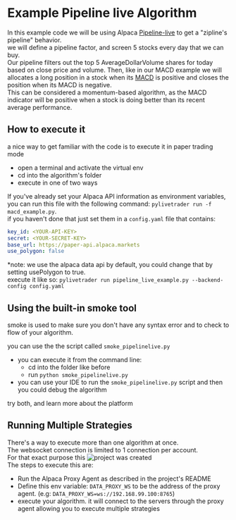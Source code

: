 # Example Pipeline live Algorithm
In this example code we will be using Alpaca 
[Pipeline-live](https://github.com/alpacahq/pipeline-live) to get a 
"zipline's pipeline" behavior.<br>
we will define a pipeline factor, and screen 5 stocks every day that we
 can buy.<br>
Our pipeline filters out the top 5 AverageDollarVolume shares for today based
 on close price and volume. Then, like in our MACD example we will  allocates a
 long position in a stock when its [MACD](https://www.investopedia.com/terms/m/macd.asp) 
is positive and closes the position when its MACD is negative. <br>This can be 
considered a momentum-based algorithm, as the MACD indicator will be positive 
when a stock is doing better than its recent average performance.

## How to execute it
a nice way to get familiar with the code is to execute it in paper trading mode
* open a terminal and activate the virtual env
* cd into the algorithm's folder
* execute in one of two ways

If you've already set your Alpaca API information as environment variables, you
 can run this file with the following command: 
 `pylivetrader run -f macd_example.py`.
<br>
if you haven't done that just set them in a `config.yaml` file that contains:
```yaml
key_id: <YOUR-API-KEY>
secret: <YOUR-SECRET-KEY>
base_url: https://paper-api.alpaca.markets
use_polygon: false
```
*note: we use the alpaca data api by default, you could change that by
 setting usePolygon to true.<br>
 execute it like so: `pylivetrader run pipeline_live_example.py
 --backend-config config.yaml`
 
## Using the built-in smoke tool
smoke is used to make sure you don't have any syntax error and to check to
 flow of your algorithm.
 
 you can use the the script called `smoke_pipelinelive.py`
 * you can execute it from the command line:
   * cd into the folder like before
   * run `python smoke_pipelinelive.py` 
 * you can use your IDE to run the `smoke_pipelinelive.py` script and then you could
  debug the algorithm
 
 try both, and learn more about the platform
 
 
## Running Multiple Strategies
There's a way to execute more than one algorithm at once.<br>
The websocket connection is limited to 1 connection per account. <br>
For that exact purpose this ![project](https://github.com/shlomikushchi/alpaca-proxy-agent) was created<br>
The steps to execute this are:
* Run the Alpaca Proxy Agent as described in the project's README
* Define this env variable: `DATA_PROXY_WS` to be the address of the proxy agent. (e.g: `DATA_PROXY_WS=ws://192.168.99.100:8765`)
* execute your algorithm. it will connect to the servers through the proxy agent allowing you to execute multiple strategies

